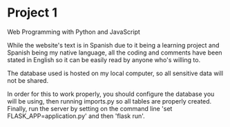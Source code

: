 # Project 1

Web Programming with Python and JavaScript

While the website's text is in Spanish due to it being a learning project and Spanish being my native language,
all the coding and comments have been stated in English so it can be easily read by anyone who's willing to.

The database used is hosted on my local computer, so all sensitive data will not be shared.

In order for this to work properly, you should configure the database you will be using,
then running imports.py so all tables are properly created. Finally, run the server by
setting on the command line 'set FLASK_APP=application.py' and then 'flask run'.